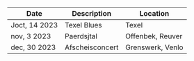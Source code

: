 <!-- Table -->
<div class="table-wrapper">
	<table>
		<thead>
			<tr>
				<th>Date</th>
				<th>Description</th>
				<th>Location</th>
			</tr>
		</thead>
		<tbody>
			<tr>
			<tr>
				<td>Joct, 14 2023</td>
				<td>Texel Blues</td>
				<td>Texel</td>
			</tr>
			<tr>
				<td>nov, 3 2023</td>
				<td>Paerdsjtal</td>
				<td>Offenbek, Reuver</td>
			</tr>
			<tr>
				<td>dec, 30 2023</td>
				<td>Afscheisconcert</td>
				<td>Grenswerk, Venlo</td>
			</tr>
			
